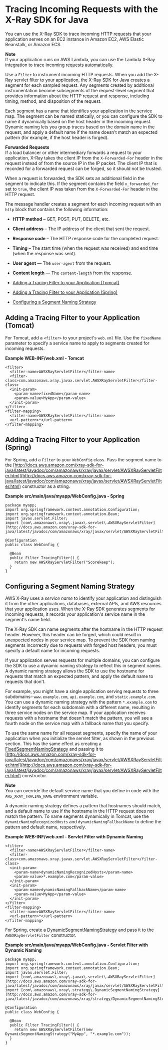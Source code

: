 # Tracing Incoming Requests with the X\-Ray SDK for Java<a name="xray-sdk-java-filters"></a>

You can use the X\-Ray SDK to trace incoming HTTP requests that your application serves on an EC2 instance in Amazon EC2, AWS Elastic Beanstalk, or Amazon ECS\.

**Note**  
If your application runs on AWS Lambda, you can use the Lambda X\-Ray integration to trace incoming requests automatically\.

Use a `Filter` to instrument incoming HTTP requests\. When you add the X\-Ray servlet filter to your application, the X\-Ray SDK for Java creates a segment for each sampled request\. Any segments created by additional instrumentation become subsegments of the request\-level segment that provides information about the HTTP request and response, including timing, method, and disposition of the request\.

Each segment has a name that identifies your application in the service map\. The segment can be named statically, or you can configure the SDK to name it dynamically based on the host header in the incoming request\. Dynamic naming lets you group traces based on the domain name in the request, and apply a default name if the name doesn't match an expected pattern \(for example, if the host header is forged\)\.

**Forwarded Requests**  
If a load balancer or other intermediary forwards a request to your application, X\-Ray takes the client IP from the `X-Forwarded-For` header in the request instead of from the source IP in the IP packet\. The client IP that is recorded for a forwarded request can be forged, so it should not be trusted\.

When a request is forwarded, the SDK sets an additional field in the segment to indicate this\. If the segment contains the field `x_forwarded_for` set to `true`, the client IP was taken from the `X-Forwarded-For` header in the HTTP request\.

The message handler creates a segment for each incoming request with an `http` block that contains the following information:

+ **HTTP method** – GET, POST, PUT, DELETE, etc\.

+ **Client address** – The IP address of the client that sent the request\.

+ **Response code** – The HTTP response code for the completed request\.

+ **Timing** – The start time \(when the request was received\) and end time \(when the response was sent\)\.

+ **User agent** — The `user-agent` from the request\.

+ **Content length** — The `content-length` from the response\.


+ [Adding a Tracing Filter to your Application \(Tomcat\)](#xray-sdk-java-filters-tomcat)
+ [Adding a Tracing Filter to your Application \(Spring\)](#xray-sdk-java-filters-spring)
+ [Configuring a Segment Naming Strategy](#xray-sdk-java-filters-naming)

## Adding a Tracing Filter to your Application \(Tomcat\)<a name="xray-sdk-java-filters-tomcat"></a>

For Tomcat, add a `<filter>` to your project's `web.xml` file\. Use the `fixedName` parameter to specify a service name to apply to segments created for incoming requests\.

**Example WEB\-INF/web\.xml \- Tomcat**  

```
<filter>
  <filter-name>AWSXRayServletFilter</filter-name>
  <filter-class>com.amazonaws.xray.javax.servlet.AWSXRayServletFilter</filter-class>
  <init-param>
    <param-name>fixedName</param-name>
    <param-value>MyApp</param-value>
  </init-param>
</filter>
<filter-mapping>
  <filter-name>AWSXRayServletFilter</filter-name>
  <url-pattern>*</url-pattern>
</filter-mapping>
```

## Adding a Tracing Filter to your Application \(Spring\)<a name="xray-sdk-java-filters-spring"></a>

For Spring, add a `Filter` to your `WebConfig` class\. Pass the segment name to the [http://docs.aws.amazon.com/xray-sdk-for-java/latest/javadoc/com/amazonaws/xray/javax/servlet/AWSXRayServletFilter.html](http://docs.aws.amazon.com/xray-sdk-for-java/latest/javadoc/com/amazonaws/xray/javax/servlet/AWSXRayServletFilter.html) constructor as a string\.

**Example src/main/java/myapp/WebConfig\.java \- Spring**  

```
package myapp;
import org.springframework.context.annotation.Configuration;
import org.springframework.context.annotation.Bean;
import javax.servlet.Filter;
import [com\.amazonaws\.xray\.javax\.servlet\.AWSXRayServletFilter](http://docs.aws.amazon.com/xray-sdk-for-java/latest/javadoc/com/amazonaws/xray/javax/servlet/AWSXRayServletFilter.html);

@Configuration
public class WebConfig {

  @Bean
  public Filter TracingFilter() {
    return new AWSXRayServletFilter("Scorekeep");
  }
}
```

## Configuring a Segment Naming Strategy<a name="xray-sdk-java-filters-naming"></a>

AWS X\-Ray uses a *service name* to identify your application and distinguish it from the other applications, databases, external APIs, and AWS resources that your application uses\. When the X\-Ray SDK generates segments for incoming requests, it records your application's service name in the segment's name field\.

The X\-Ray SDK can name segments after the hostname in the HTTP request header\. However, this header can be forged, which could result in unexpected nodes in your service map\. To prevent the SDK from naming segments incorrectly due to requests with forged host headers, you must specify a default name for incoming requests\.

If your application serves requests for multiple domains, you can configure the SDK to use a dynamic naming strategy to reflect this in segment names\. A dynamic naming strategy allows the SDK to use the hostname for requests that match an expected pattern, and apply the default name to requests that don't\.

For example, you might have a single application serving requests to three subdomains– `www.example.com`, `api.example.com`, and `static.example.com`\. You can use a dynamic naming strategy with the pattern `*.example.com` to identify segments for each subdomain with a different name, resulting in three service nodes on the service map\. If your application receives requests with a hostname that doesn't match the pattern, you will see a fourth node on the service map with a fallback name that you specify\.

To use the same name for all request segments, specify the name of your application when you initialize the servlet filter, as shown in the previous section\. This has the same effect as creating a [FixedSegmentNamingStrategy](http://docs.aws.amazon.com/xray-sdk-for-java/latest/javadoc/com/amazonaws/xray/strategy/FixedSegmentNamingStrategy.html) and passing it to [http://docs.aws.amazon.com/xray-sdk-for-java/latest/javadoc/com/amazonaws/xray/javax/servlet/AWSXRayServletFilter.html](http://docs.aws.amazon.com/xray-sdk-for-java/latest/javadoc/com/amazonaws/xray/javax/servlet/AWSXRayServletFilter.html) constructor\.

**Note**  
You can override the default service name that you define in code with the `AWS_XRAY_TRACING_NAME` environment variable\.

A dynamic naming strategy defines a pattern that hostnames should match, and a default name to use if the hostname in the HTTP request does not match the pattern\. To name segments dynamically in Tomcat, use the `dynamicNamingRecognizedHosts` and `dynamicNamingFallbackName` to define the pattern and default name, respectively\.

**Example WEB\-INF/web\.xml \- Servlet Filter with Dynamic Naming**  

```
<filter>
  <filter-name>AWSXRayServletFilter</filter-name>
  <filter-class>com.amazonaws.xray.javax.servlet.AWSXRayServletFilter</filter-class>
  <init-param>
    <param-name>dynamicNamingRecognizedHosts</param-name>
    <param-value>*.example.com</param-value>
  </init-param>
  <init-param>
    <param-name>dynamicNamingFallbackName</param-name>
    <param-value>MyApp</param-value>
  </init-param>
</filter>
<filter-mapping>
  <filter-name>AWSXRayServletFilter</filter-name>
  <url-pattern>*</url-pattern>
</filter-mapping>
```

For Spring, create a [DynamicSegmentNamingStrategy](http://docs.aws.amazon.com/xray-sdk-for-java/latest/javadoc/com/amazonaws/xray/strategy/DynamicSegmentNamingStrategy.html) and pass it to the `AWSXRayServletFilter` constructor\.

**Example src/main/java/myapp/WebConfig\.java \- Servlet Filter with Dynamic Naming**  

```
package myapp;
import org.springframework.context.annotation.Configuration;
import org.springframework.context.annotation.Bean;
import javax.servlet.Filter;
import [com\.amazonaws\.xray\.javax\.servlet\.AWSXRayServletFilter](http://docs.aws.amazon.com/xray-sdk-for-java/latest/javadoc/com/amazonaws/xray/javax/servlet/AWSXRayServletFilter.html);
import [com\.amazonaws\.xray\.strategy\.DynamicSegmentNamingStrategy](http://docs.aws.amazon.com/xray-sdk-for-java/latest/javadoc/com/amazonaws/xray/strategy/DynamicSegmentNamingStrategy.html);

@Configuration
public class WebConfig {

  @Bean
  public Filter TracingFilter() {
    return new AWSXRayServletFilter(new DynamicSegmentNamingStrategy("MyApp", "*.example.com"));
  }
}
```